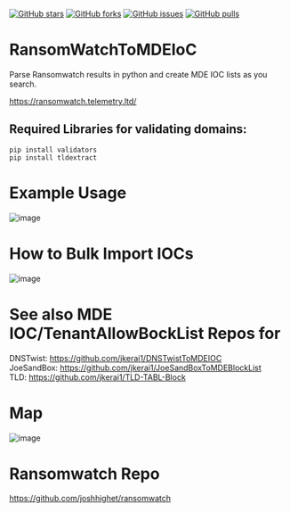 [![GitHub stars](https://img.shields.io/github/stars/jkerai1/RansomWatchToMDEIoC?style=flat-square)](https://github.com/jkerai1/RansomWatchToMDEIoC/stargazers)
[![GitHub forks](https://img.shields.io/github/forks/jkerai1/RansomWatchToMDEIoC?style=flat-square)](https://github.com/jkerai1/RansomWatchToMDEIoC/network)
[![GitHub issues](https://img.shields.io/github/issues/jkerai1/RansomWatchToMDEIoC?style=flat-square)](https://github.com/jkerai1/RansomWatchToMDEIoC/issues)
[![GitHub pulls](https://img.shields.io/github/issues-pr/jkerai1/RansomWatchToMDEIoC?style=flat-square)](https://github.com/jkerai1/RansomWatchToMDEIoC/pulls)
# RansomWatchToMDEIoC
Parse Ransomwatch results in python and create MDE IOC lists as you search. 

https://ransomwatch.telemetry.ltd/    

## Required Libraries for validating domains:  
```
pip install validators
pip install tldextract
```
# Example Usage

![image](https://github.com/jkerai1/RansomWatchToMDEIoC/assets/55988027/e1b568e6-add6-4ad8-a3bf-bb05f27af5d1)

# How to Bulk Import IOCs

![image](https://github.com/jkerai1/RansomWatchToMDEIoC/assets/55988027/a90d7f32-0a9b-451f-953f-e9c6fac6b151)

# See also MDE IOC/TenantAllowBockList Repos for   
DNSTwist: https://github.com/jkerai1/DNSTwistToMDEIOC  
JoeSandBox: https://github.com/jkerai1/JoeSandBoxToMDEBlockList   
TLD: https://github.com/jkerai1/TLD-TABL-Block  

# Map
![image](https://github.com/jkerai1/RansomWatchToMDEIoC/assets/55988027/f31e288a-5bb4-437b-a8f0-a9a2729e5bbd)

# Ransomwatch Repo  

https://github.com/joshhighet/ransomwatch
